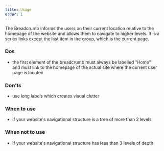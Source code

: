 ```yaml
---
title: Usage
order: 1
---
```

The Breadcrumb informs the users on their current location relative to the homepage of the website and allows them to navigate to higher levels. It is a series links except the last item in the group, which is the current page.

### Dos 

- the first element of the breadcrumb must always be labelled "Home" and must link to the homepage of the actual site where the current user page is located

### Don'ts

- use long labels which creates visual clutter

### When to use

- if your website's navigational structure is a tree of more than 2 levels

### When not to use

- if your website's navigational structure has less than 3 levels of depth
